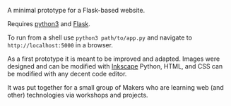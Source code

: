 A minimal prototype for a Flask-based website.

Requires [python3](https://www.python.org/) and [Flask](http://flask.pocoo.org/).

To run from a shell use `python3 path/to/app.py` and navigate to `http://localhost:5000` in a browser.

As a first prototype it is meant to be improved and adapted. Images were designed and can be modified with [Inkscape](https://inkscape.org.) Python, HTML, and CSS can be modified with any decent code editor.

It was put together for a small group of Makers who are learning web (and other) technologies via workshops and projects.
